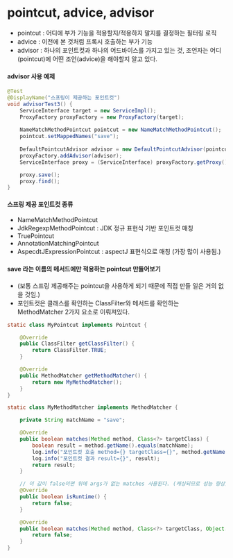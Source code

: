 # pointcut, advice, advisor
 * pointcut : 어디에 부가 기능을 적용할지/적용하지 말지를 결정하는 필터링 로직
 * advice : 이전에 본 것처럼 프록시 호출하는 부가 기능
 * advisor : 하나의 포인트컷과 하나의 어드바이스를 가지고 있는 것, 조언자는 어디(pointcut)에 어떤 조언(advice)을 해야할지 알고 있다.


#### advisor 사용 예제

```java
@Test
@DisplayName("스프링이 제공하는 포인트컷")
void advisorTest3() {
    ServiceInterface target = new ServiceImpl();
    ProxyFactory proxyFactory = new ProxyFactory(target);
    
    NameMatchMethodPointcut pointcut = new NameMatchMethodPointcut();
    pointcut.setMappedNames("save");
    
    DefaultPointcutAdvisor advisor = new DefaultPointcutAdvisor(pointcut, new TimeAdvice());
    proxyFactory.addAdvisor(advisor);
    ServiceInterface proxy = (ServiceInterface) proxyFactory.getProxy();

    proxy.save();
    proxy.find();
}
```

#### 스프링 제공 포인트컷 종류
 * NameMatchMethodPointcut
 * JdkRegexpMethodPointcut : JDK 정규 표현식 기반 포인트컷 매칭
 * TruePointcut
 * AnnotationMatchingPointcut
 * AspecdtJExpressionPointcut : aspectJ 표현식으로 매칭 (가장 많이 사용됨.)

#### save 라는 이름의 메서드에만 적용하는 pointcut 만들어보기
 * (보통 스프링 제공해주는 pointcut을 사용하게 되기 때문에 직접 만들 일은 거의 없을 것임.)
 * 포인트컷은 클래스를 확인하는 ClassFilter와 메서드를 확인하는 MethodMatcher 2가지 요소로 이뤄져있다.

```java
static class MyPointcut implements Pointcut {

    @Override
    public ClassFilter getClassFilter() {
        return ClassFilter.TRUE;
    }

    @Override
    public MethodMatcher getMethodMatcher() {
        return new MyMethodMatcher();
    }
}

static class MyMethodMatcher implements MethodMatcher {

    private String matchName = "save";

    @Override
    public boolean matches(Method method, Class<?> targetClass) {
        boolean result = method.getName().equals(matchName);
        log.info("포인트컷 호출 method={} targetClass={}", method.getName(), targetClass);
        log.info("포인트컷 결과 result={}", result);
        return result;
    }

    // 이 값이 false이면 위에 args가 없는 matches 사용된다. (캐싱되므로 성능 향상), true 이면 아래 args가 있는 matches가 호출된다.
    @Override
    public boolean isRuntime() {
        return false;
    }

    @Override
    public boolean matches(Method method, Class<?> targetClass, Object... args) {
        return false;
    }
}

```


